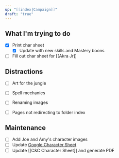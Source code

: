 ```yaml
---
up: "[[index|Campaign]]"
draft: "true"
---
```

## What I'm trying to do

- [x] Print char sheet
	- [x] Update with new skills and Mastery boons
- [ ] Fill out char sheet for [[Akra Jr]] 

## Distractions

- [ ] Art for the jungle
- [ ] Spell mechanics
- [ ] Renaming images
- [ ] Pages not redirecting to folder index


## Maintenance

- [ ] Add Joe and Amy's character images
- [ ] Update [Google Character Sheet](https://docs.google.com/spreadsheets/d/1249cot0_SUj8oAM5Zv3s_CZqLZDt7QXW629ROYk01m8/edit#gid=0) 
- [ ] Update [[C&C Character Sheet]] and generate PDF  
